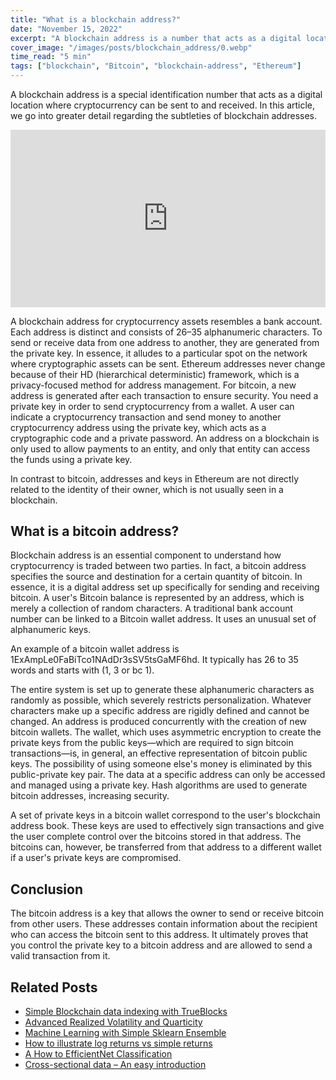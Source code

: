 ```yaml
---
title: "What is a blockchain address?"
date: "November 15, 2022"
excerpt: "A blockchain address is a number that acts as a digital location for cryptocurrency."
cover_image: "/images/posts/blockchain_address/0.webp"
time_read: "5 min"
tags: ["blockchain", "Bitcoin", "blockchain-address", "Ethereum"]
---
```


A blockchain address is a special identification number that acts as a digital location where cryptocurrency can be sent to and received.
In this article, we go into greater detail regarding the subtleties of blockchain addresses.

<div style="position: relative; padding-bottom: 56.25%;">
<iframe style="border: 1; top: 0; left: 0; width: 100%; height: 100%; position: absolute;" src="https://www.youtube.com/embed/MoQa_zdmoKs?autoplay=1&mute=1" title="YouTube video player" frameborder="0" allow="accelerometer; autoplay; clipboard-write; encrypted-media; gyroscope; picture-in-picture" allowfullscreen></iframe>
</div>

A blockchain address for cryptocurrency assets resembles a bank account. Each address is distinct and consists of 26–35 alphanumeric characters.
To send or receive data from one address to another, they are generated from the private key. In essence, it alludes to a particular spot on the network where cryptographic assets can be sent.
Ethereum addresses never change because of their HD (hierarchical deterministic) framework, which is a privacy-focused method for address management. For bitcoin, a new address is generated after each transaction to ensure security.
You need a private key in order to send cryptocurrency from a wallet. A user can indicate a cryptocurrency transaction and send money to another cryptocurrency address using the private key, which acts as a cryptographic code and a private password.
An address on a blockchain is only used to allow payments to an entity, and only that entity can access the funds using a private key.

In contrast to bitcoin, addresses and keys in Ethereum are not directly related to the identity of their owner, which is not usually seen in a blockchain.

## What is a bitcoin address?

Blockchain address is an essential component to understand how cryptocurrency is traded between two parties. In fact, a bitcoin address specifies the source and destination for a certain quantity of bitcoin.
In essence, it is a digital address set up specifically for sending and receiving bitcoin.
A user's Bitcoin balance is represented by an address, which is merely a collection of random characters.
A traditional bank account number can be linked to a Bitcoin wallet address. It uses an unusual set of alphanumeric keys.

An example of a bitcoin wallet address is 1ExAmpLe0FaBiTco1NAdDr3sSV5tsGaMF6hd. It typically has 26 to 35 words and starts with (1, 3 or bc 1).

The entire system is set up to generate these alphanumeric characters as randomly as possible, which severely restricts personalization. Whatever characters make up a specific address are rigidly defined and cannot be changed. An address is produced concurrently with the creation of new bitcoin wallets.
The wallet, which uses asymmetric encryption to create the private keys from the public keys—which are required to sign bitcoin transactions—is, in general, an effective representation of bitcoin public keys. The possibility of using someone else's money is eliminated by this public-private key pair. The data at a specific address can only be accessed and managed using a private key. Hash algorithms are used to generate bitcoin addresses, increasing security.

A set of private keys in a bitcoin wallet correspond to the user's blockchain address book. These keys are used to effectively sign transactions and give the user complete control over the bitcoins stored in that address. The bitcoins can, however, be transferred from that address to a different wallet if a user's private keys are compromised.

## Conclusion

The bitcoin address is a key that allows the owner to send or receive bitcoin from other users. These addresses contain information about the recipient who can access the bitcoin sent to this address. It ultimately proves that you control the private key to a bitcoin address and are allowed to send a valid transaction from it.

## Related Posts

- [Simple Blockchain data indexing with TrueBlocks](https://dspyt.com/blockchain-data-indexer-with-trueblocks)
- [Advanced Realized Volatility and Quarticity](https://dspyt.com/advanced-realized-volatility-and-quarticity)
- [Machine Learning with Simple Sklearn Ensemble](https://dspyt.com/machine-learning-simple-sklearn-ensemble)
- [How to illustrate log returns vs simple returns](https://dspyt.com/simple-returns-log-return-and-volatility-simple-introduction)
- [A How to EfficientNet Classification](https://dspyt.com/efficientnet-classification)
- [Cross-sectional data – An easy introduction](https://dspyt.com/cross-sectional-data-an-easy-introduction)
